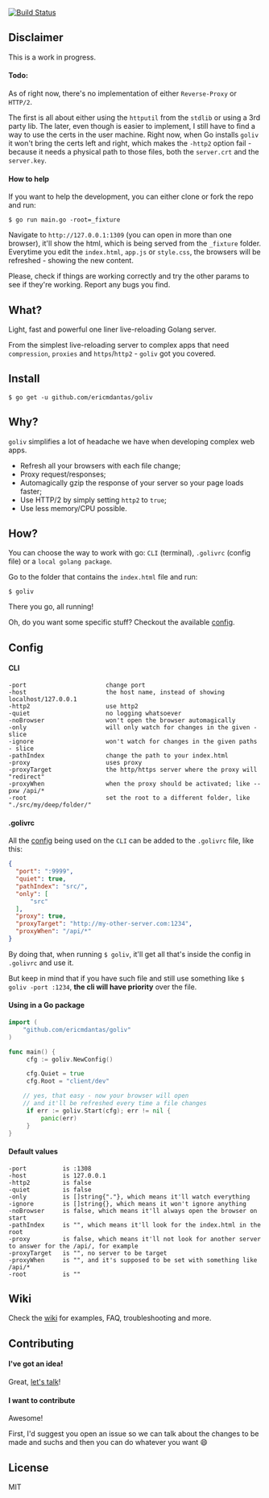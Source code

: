 [![Build Status](https://travis-ci.org/ericmdantas/goliv.svg?branch=master)](https://travis-ci.org/ericmdantas/goliv)

## Disclaimer

This is a work in progress.

#### Todo:

As of right now, there's no implementation of either `Reverse-Proxy` or `HTTP/2`.

The first is all about either using the `httputil` from the `stdlib` or using a 3rd party lib. 
The later, even though is easier to implement, I still have to find a way to use the certs in the user machine. 
Right now, when Go installs `goliv` it won't bring the certs left and right, which makes the `-http2` option fail - 
because it needs a physical path to those files, both the `server.crt` and the `server.key`.


#### How to help

If you want to help the development, you can either clone or fork the repo and run:

```shell
$ go run main.go -root=_fixture
```

Navigate to `http://127.0.0.1:1309` (you can open in more than one browser), it'll show the html, 
which is being served from the `_fixture` folder. Everytime you edit the `index.html`, `app.js` or `style.css`, 
the browsers will be refreshed - showing the new content.

Please, check if things are working correctly and try the other params to see if they're working. Report any bugs you find.



## What?

Light, fast and powerful one liner live-reloading Golang server.

From the simplest live-reloading server to complex apps that need `compression`, `proxies` and `https`/`http2` - `goliv` got you covered.


## Install

```shell
$ go get -u github.com/ericmdantas/goliv
```


## Why?

`goliv` simplifies a lot of headache we have when developing complex web apps. 

- Refresh all your browsers with each file change;
- Proxy request/responses;
- Automagically gzip the response of your server so your page loads faster;
- Use HTTP/2 by simply setting `http2` to `true`;
- Use less memory/CPU possible.


## How?

You can choose the way to work with go: `CLI` (terminal), `.golivrc` (config file) or a `local golang package`.

Go to the folder that contains the `index.html` file and run:

```shell
$ goliv
```

There you go, all running!

Oh, do you want some specific stuff? Checkout the available <a href="#config">config</a>.


## Config

#### CLI


```
-port                      change port
-host                      the host name, instead of showing localhost/127.0.0.1
-http2                     use http2
-quiet                     no logging whatsoever
-noBrowser                 won't open the browser automagically
-only                      will only watch for changes in the given - slice
-ignore                    won't watch for changes in the given paths - slice
-pathIndex                 change the path to your index.html
-proxy                     uses proxy
-proxyTarget               the http/https server where the proxy will "redirect"
-proxyWhen                 when the proxy should be activated; like --pxw /api/*
-root                      set the root to a different folder, like "./src/my/deep/folder/"
```


#### .golivrc

All the <a href="#config">config</a> being used on the `CLI` can be added to the `.golivrc` file, like this:

```json
{
  "port": ":9999",
  "quiet": true,
  "pathIndex": "src/",
  "only": [
      "src"
  ],
  "proxy": true,
  "proxyTarget": "http://my-other-server.com:1234",
  "proxyWhen": "/api/*"
}
```

By doing that, when running `$ goliv`, it'll get all that's inside the config in `.golivrc` and use it.

But keep in mind that if you have such file and still use something like `$ goliv -port :1234`, **the cli will have priority** over the file.


#### Using in a Go package

```go
import (
    "github.com/ericmdantas/goliv"
)

func main() {
     cfg := goliv.NewConfig()

     cfg.Quiet = true
     cfg.Root = "client/dev"

    // yes, that easy - now your browser will open 
    // and it'll be refreshed every time a file changes
     if err := goliv.Start(cfg); err != nil {
         panic(err)
     }
}
```

#### Default values

```
-port          is :1308
-host          is 127.0.0.1
-http2         is false
-quiet         is false
-only          is []string{"."}, which means it'll watch everything
-ignore        is []string{}, which means it won't ignore anything
-noBrowser     is false, which means it'll always open the browser on start
-pathIndex     is "", which means it'll look for the index.html in the root
-proxy         is false, which means it'll not look for another server to answer for the /api/, for example
-proxyTarget   is "", no server to be target
-proxyWhen     is "", and it's supposed to be set with something like /api/*
-root          is ""
```


## Wiki

Check the [wiki](https://github.com/ericmdantas/goliv/wiki) for examples, FAQ, troubleshooting and more.

## Contributing

#### I've got an idea!

Great, [let's talk](https://github.com/ericmdantas/goliv/issues/new)!

#### I want to contribute

Awesome!

First, I'd suggest you open an issue so we can talk about the changes to be made and suchs and then you can do whatever you want :smile:

## License

MIT
